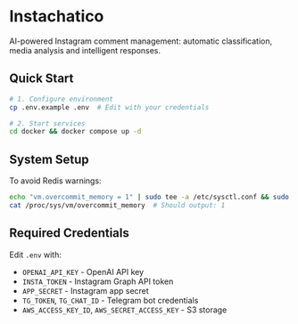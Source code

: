 # Instachatico

AI-powered Instagram comment management: automatic classification, media analysis and intelligent responses.

## Quick Start

```bash
# 1. Configure environment
cp .env.example .env  # Edit with your credentials

# 2. Start services
cd docker && docker compose up -d
```

## System Setup

To avoid Redis warnings:
```bash
echo "vm.overcommit_memory = 1" | sudo tee -a /etc/sysctl.conf && sudo sysctl -p
cat /proc/sys/vm/overcommit_memory  # Should output: 1
```

## Required Credentials

Edit `.env` with:
- `OPENAI_API_KEY` - OpenAI API key
- `INSTA_TOKEN` - Instagram Graph API token
- `APP_SECRET` - Instagram app secret
- `TG_TOKEN`, `TG_CHAT_ID` - Telegram bot credentials
- `AWS_ACCESS_KEY_ID`, `AWS_SECRET_ACCESS_KEY` - S3 storage

